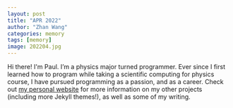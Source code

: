 ```yaml
---
layout: post
title: "APR 2022"
author: "Zhan Wang"
categories: memory
tags: [memory]
image: 202204.jpg
---
```


Hi there! I'm Paul. I’m a physics major turned programmer. Ever since I first learned how to program while taking a scientific computing for physics course, I have pursued programming as a passion, and as a career. Check out [my personal website](https://www.lenpaul.com/) for more information on my other projects (including more Jekyll themes!), as well as some of my writing.
